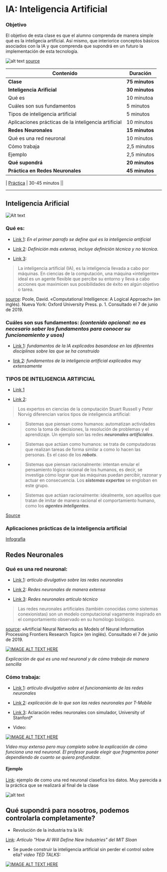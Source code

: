 # IA: Inteligencia Artificial

### Objetivo

El objetivo de esta clase es que el alumno comprenda de manera simple qué es la inteligecia artificial. Así mismo, que interiorice conceptos  básicos asociados con la IA y que comprenda que supondrá en un futuro la implementación de esta tecnología.

![alt text](algorithm2orange.1.jpg)
[source](https://www.technologyreview.com/s/612437/what-is-machine-learning-we-drew-you-another-flowchart/)

| Contenido | Duración |
| ----- | ----- |
| **Clase** | **75 minutos** |
| **Inteligencia Arificial** | **30 minutos** |
| Qué es | 10 minutoa |
| Cuáles son sus fundamentos | 5 minutos |
| Tipos de inteligencia artificial | 5 minutos |
| Aplicaciones prácticas de la inteligencia artificial | 10 minutos |
| **Redes Neuronales** | **15 minutos** |
| Qué es una red neuronal | 10 minutos |
| Cómo trabaja | 2,5 minutos |
| Ejemplo | 2,5 minutos |
| **Qué supondrá** | **20 minutos** |
| **Práctica en Redes Neuronales** | **45 minutos** |


| [Práctica](https://pauandalt.github.io/Practica_Redes_Neuronales/) | 30-45 minutos ||

***
## Inteligencia Arificial

![Alt text](Inteligencia_746x419.jpeg)

### Qué es:

+ [Link 1](https://www.iberdrola.com/te-interesa/tecnologia/que-es-inteligencia-artificial): *En el primer parrafo se define qué es la inteligencia artificial*

+ [Link 2](https://es.wikipedia.org/wiki/Inteligencia_artificial): *Definición más extensa, incluye definición técnica y no técnica.*

+ [Link 3](http://people.cs.ubc.ca/~poole/ci/ch1.pdf): 

> La inteligencia artificial (IA), es la inteligencia llevada a cabo por máquinas. En ciencias de la computación, una máquina «inteligente» ideal es un agente flexible que percibe su entorno y lleva a cabo acciones que maximicen sus posibilidades de éxito en algún objetivo o tarea.

[source](http://people.cs.ubc.ca/~poole/ci/ch1.pdf): Poole, David. «Computational Intelligence: A Logical Approach» (en inglés). Nueva York: Oxford University Press. p. 1. Consultado el 7 de junio de 2019.

### Cuáles son sus fundamentos: *(contenido opcional: no es necesario saber los fundamentos para conocer su funcionamiento y usos)*

+ [Link 1](http://intartificialdcarolinamolina.blogspot.com/2015/11/fundamentos-de-la-inteligencia.html): *fundamentos de la IA explicados basandose en las diferentes disciplinas sobre las que se ha construido*

* [link 2](http://www.ia.urjc.es/grupo/docencia/fia/material/temario_FIA_tema1.pdf): *fundamentos de la inteligencia artificial explicados muy extensamente*

### TIPOS DE INTELIGENCIA ARTIFICIAL

+ [Link 1](https://www.apd.es/tipos-de-inteligencia-artificial/)

+ [Link 2](https://www.iberdrola.com/te-interesa/tecnologia/que-es-inteligencia-artificial):

>Los expertos en ciencias de la computación Stuart Russell y Peter Norvig diferencian varios tipos de inteligencia artificial:

+ >Sistemas que piensan como humanos: automatizan actividades como la toma de decisiones, la resolución de problemas y el aprendizaje. Un ejemplo son las redes **_neuronales artificiales_**.

+ >Sistemas que actúan como humanos: se trata de computadoras que realizan tareas de forma similar a como lo hacen las personas. Es el caso de los **_robots_**.

+ >Sistemas que piensan racionalmente: intentan emular el pensamiento lógico racional de los humanos, es decir, se investiga cómo lograr que las máquinas puedan percibir, razonar y actuar en consecuencia. Los **_sistemas expertos_** se engloban en este grupo.

+ >Sistemas que actúan racionalmente: idealmente, son aquellos que tratan de imitar de manera racional el comportamiento humano, como los **_agentes inteligentes_**.

[Source](https://www.iberdrola.com/te-interesa/tecnologia/que-es-inteligencia-artificial)

### Aplicaciones prácticas de la inteligencia artificial

[Infografía](https://www.iberdrola.com/wcorp/gc/prod/es_ES/comunicacion/docs/Infografia_inteligencia_artificial.pdf)

## Redes Neuronales

### Qué es una red neuronal:

+ [Link 1](https://www.xataka.com/robotica-e-ia/las-redes-neuronales-que-son-y-por-que-estan-volviendo): *artículo divulgativo sobre las redes neuronales*

+ [Link 2](https://es.wikipedia.org/wiki/Red_neuronal_artificial#cite_note-1): *Redes neuronales de manera extensa*

+ [Link 3](http://avellano.fis.usal.es/~lalonso/RNA/index.htm): *Redes neuronales artículo técnico*

> Las redes neuronales artificiales (también conocidas como sistemas conexionistas) son un modelo computacional vagamente inspirado en el comportamiento observado en su homólogo biológico.

[source](https://www.frontiersin.org/research-topics/4817/artificial-neural-networks-as-models-of-neural-information-processing): «Artificial Neural Networks as Models of Neural Information Processing Frontiers Research Topic» (en inglés). Consultado el 7 de junio de 2019.

[![IMAGE ALT TEXT HERE](video_explicación_Sencillo_RedN.PNG)](https://www.youtube.com/watch?v=6vwfT3-mBBw) 

*Explicación de qué es una red neuronal y de cómo trabaja de manera sencilla*

### Cómo trabaja:

+ [Link 1](https://www.ticbeat.com/tecnologias/como-funcionan-las-redes-neuronales-artificiales-te-lo-explicamos-de-forma-sencilla/): *artículo divulgativo sobre el funcionamiento de las redes neuronales*

+ [Link 2](https://www.t-systemsblog.es/redes-neuronales/): *explicación de lo que son las redes neuronales por T-Mobile*

+ [Link 3](https://cs.stanford.edu/people/karpathy/convnetjs/demo/classify2d.html): Aclaración redes neuronales con simulador, University of Stanford*

+ Video:

[![IMAGE ALT TEXT HERE](Video_Red_Neuronal.PNG)](https://www.youtube.com/watch?v=aircAruvnKk&list=PLZHQObOWTQDNU6R1_67000Dx_ZCJB-3pi)

*Video muy extenso pero muy completo sobre la explicación de cómo funciona una red neuronal. El profesor puede elegir que fragmentos poner dependiendo de cuanto se quiera profundizar.*

#### Ejemplo

[Link](https://cs.stanford.edu/people/karpathy/convnetjs/demo/classify2d.html): ejemplo de como una red neuronal clasefica los datos. Muy parecida a la práctica que se realizará al final de la clase

![alt text](Ejemplo_Red_Neuronal.PNG)

## Qué supondrá para nosotros, podemos controlarla completamente?

+ Revolución de la industria tra la IA:

[Link](https://sloanreview.mit.edu/article/how-ai-will-define-new-industries/): *Artículo "How AI Will Define New Industries" del MIT Sloan*

+ Se puede construir la inteligencia artificial sin perder el control sobre ella? *video TED TALKS:*

[![IMAGE ALT TEXT HERE](Video_TED.PNG)](https://www.ted.com/talks/sam_harris_can_we_build_ai_without_losing_control_over_it?referrer=playlist-talks_on_artificial_intelligen#t-4542)



